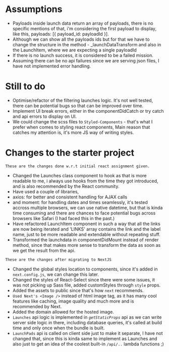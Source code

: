 # Assumptions

- Payloads inside launch data return an array of payloads, there is no specific mentions of that, i'm considering the first payload to display, like this, payloads: [{ payload_id: payloadId }].
- Although we can show all the payloads ids but for that we have to change the structure in the method - _launchDataTransform and also in the LaunchItem, where we are expecting a single payloadId
- If there is no launch success, it is considered to be a failed mission. 
- Assuming there can be no api failures since we are serving json files, I have not implemented error handling.

# Still to do

- Optimise/refactor of the filtering launches logic. It's not well tested, there can be potential bugs so that can be improved over time.
- Implement UI break errors, either in the componentDidCatch or try catch and api errors to display on UI.
- We could change the scss files to `Styled-Components` - that's what I prefer when comes to styling react components, Main reason that catches my attention is, it's more JS way of writing styles.

# Changes to the starter project

`These are the changes done w.r.t initial react assignment given.`
- Changed the Launches class component to hook as that is more readable to me, i always use hooks from the time they got introduced, and is also recommended by the React community.
- Have used a couple of libraries,
- axios: for better and consistent handling for AJAX calls
- and moment: for handling dates and times seamlessly, it's tested accross multiple browsers, we can use native datetime, but that is kinda time consuming and there are chances to face potential bugs across browsers like Safari (I had faced this in the past.)
- Have refactored LaunchItem component in such a way that all the links are now being iterated and 'LINKS' array contains the link and the label name, just to be more readable and extendable without repeating stuff.
- Transformed the launchdata in componentDidMount instead of render method, since that makes more sense to transform the data as soon as we get the result from the api.

`These are the changes after migrating to NextJS`
- Changed the global styles location to components, since it's added in `next.config.js`, we can change this later.
- Changed the styles of React-Select since there were some issues, it was not picking up Sass file, added customStyles through `style` props.
- Added the assets to public since that's how `next` recommends.
- `Used Next's <Image />` instead of html image tag, as it has many cool features like caching, image quality and much more and is recommended by Next.
- Added the domain allowed for the hosted image.
- `Launches` api logic is implemented in *`getStaticProps`* api as we can write server side logic in there, including database queries, it's called at build time and only once when the bundle is built.
- `LaunchPads` api is called on client side just to make it separate, I have not changed that, since this is kinda same to implement as Launches and also just to get an idea of the coolest built-in `/api/..` lambda functions ;)

